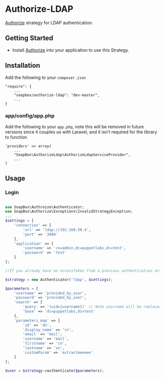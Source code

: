 # Authorize-LDAP
[Authorize](http://github.com/soapbox/authorize-ldap) strategy for LDAP authentication.

## Getting Started
- Install [Authorize](http://github.com/soapbox/authorize) into your application
to use this Strategy.

## Installation
Add the following to your `composer.json`
```
"require": {
	...
	"soapbox/authorize-ldap": "dev-master",
	...
}
```

### app/config/app.php
Add the following to your `app.php`, note this will be removed in future
versions since it couples us with Laravel, and it isn't required for the library
to function
```
'providers' => array(
	...
	"SoapBox\AuthorizeLdap\AuthorizeLdapServiceProvider",
	...
)
```

## Usage

### Login
```php

use SoapBox\Authroize\Authenticator;
use SoapBox\Authorize\Exceptions\InvalidStrategyException;
...
$settings = [
	'connection' => [
		'url' => 'ldap://192.168.50.4',
		'port' => '3890'
	],
	'application' => [
		'username' => 'cn=admin,dc=puppetlabs,dc=test',
		'password' => 'test'
	]
];

//If you already have an accessToken from a previous authentication attempt

$strategy = new Authenticator('ldap', $settings);

$parameters = [
	'username' => 'provided_by_user',
	'password' => 'provided_by_user',
	'search' => [
		'query' => '(uid={username})' // Note username will be replaced with the above username
		'base' => 'dc=puppetlabs,dc=test'
	],
	'parameters_map' => [
		'id' => 'dn',
		'display_name' => 'cn',
		'email' => 'mail',
		'username' => 'mail',
		'firstname' => 'cn',
		'lastname' => 'sn',
		'customParam' => 'extractmeeeee'
	]
];

$user = $strategy->authenticate($parameters);
```
